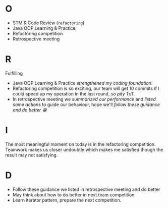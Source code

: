 # O
- STM & Code Review (`refactoring`)
- Java OOP Learning & Practice
- Refactoring competition
- Retrospective meeting

# R
Fulfilling
- Java OOP Learning & Practice *strengthened my coding foundation*.
- Refactoring competition is so exciting, our team will get 10 commits if I could speed up my operation in the last round, so *pity* ToT.
- In retrospective meeting we *summarized our performance* and *listed some actions* to guide our behaviour, hope we'll *follow these guidance and do better 😀*

# I
The most meaningful moment on today is in the refactoring competition. Teamwork makes us closer undoubtly which makes me satisfied though the result may not satisfying.

# D
- Follow these guidance we listed in retrospective meeting and do better
- May think about how to do better in next team competition
- Learn iterator pattern, prepare the next competition.